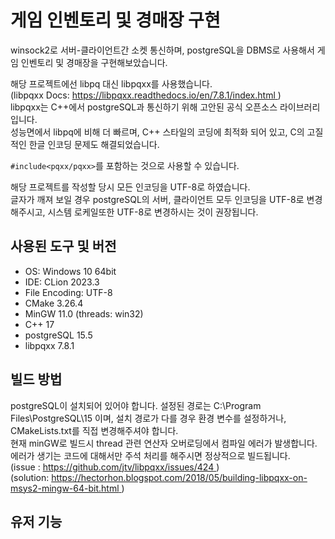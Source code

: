 # 게임 인벤토리 및 경매장 구현

winsock2로 서버-클라이언트간 소켓 통신하며, postgreSQL을 DBMS로 사용해서 게임 인벤토리 및 경매장을 구현해보았습니다.

해당 프로젝트에선 libpq 대신 libpqxx를 사용했습니다.<br>
(libpqxx Docs: [
  https://libpqxx.readthedocs.io/en/7.8.1/index.html
](https://libpqxx.readthedocs.io/en/7.8.1/index.html))<br>
libpqxx는 C++에서 postgreSQL과 통신하기 위해 고안된 공식 오픈소스 라이브러리입니다.<br>
성능면에서 libpq에 비해 더 빠르며, C++ 스타일의 코딩에 최적화 되어 있고, C의 고질적인 한글 인코딩 문제도 해결되었습니다. 

`#include<pqxx/pqxx>`를 포함하는 것으로 사용할 수 있습니다.<br>

해당 프로젝트를 작성할 당시 모든 인코딩을 UTF-8로 하였습니다.<br>
글자가 깨져 보일 경우 postgreSQL의 서버, 클라이언트 모두 인코딩을 UTF-8로 변경해주시고, 시스템 로케일또한 UTF-8로 변경하시는 것이 권장됩니다.

## 사용된 도구 및 버전

- OS: Windows 10 64bit
- IDE: CLion 2023.3
- File Encoding: UTF-8
- CMake 3.26.4
- MinGW 11.0 (threads: win32)
- C++ 17
- postgreSQL 15.5
- libpqxx 7.8.1

## 빌드 방법

postgreSQL이 설치되어 있어야 합니다. 설정된 경로는 C:\Program Files\PostgreSQL\15 이며, 설치 경로가 다를 경우 환경 변수를 설정하거나, CMakeLists.txt를 직접 변경해주셔야 합니다. <br>
현재 minGW로 빌드시 thread 관련 연산자 오버로딩에서 컴파일 에러가 발생합니다. 에러가 생기는 코드에 대해서만 주석 처리를 해주시면 정상적으로 빌드됩니다.<br>
(issue : [
  https://github.com/jtv/libpqxx/issues/424
](https://github.com/jtv/libpqxx/issues/424)) <br>
(solution: [
  https://hectorhon.blogspot.com/2018/05/building-libpqxx-on-msys2-mingw-64-bit.html
](https://hectorhon.blogspot.com/2018/05/building-libpqxx-on-msys2-mingw-64-bit.html))<br>


## 유저 기능